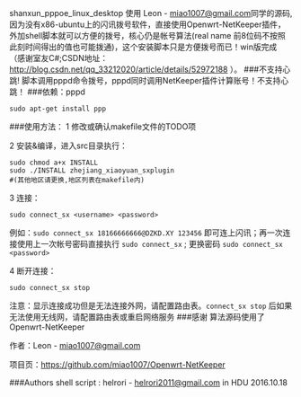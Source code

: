 shanxun_pppoe_linux_desktop 使用 Leon - <miao1007@gmail.com>同学的源码,因为没有x86-ubuntu上的闪讯拨号软件，直接使用Openwrt-NetKeeper插件，外加shell脚本就可以方便的拨号，核心仍是帐号算法(real name 前8位码不按照此刻时间得出的值也可能拨通)，这个安装脚本只是方便拨号而已！win版完成（感谢室友C#;CSDN地址：http://blog.csdn.net/qq_33212020/article/details/52972188 ）。
###不支持心跳!
脚本调用pppd命令拨号，pppd同时调用NetKeeper插件计算账号！不支持心跳！
###依赖：pppd 
```
sudo apt-get install ppp
```
###使用方法：
1 修改或确认makefile文件的TODO项

2 安装&编译，进入src目录执行：
```
sudo chmod a+x INSTALL
sudo ./INSTALL zhejiang_xiaoyuan_sxplugin 
#(其他地区请更换,地区列表在makefile内) 
```
3 连接：
```
sudo connect_sx <username> <password> 
```
例如：```sudo connect_sx 18166666666@DZKD.XY 123456``` 即可连上闪讯；再一次连接使用上一次帐号密码直接执行 ```sudo connect_sx``` ; 更换密码 ```sudo connect_sx <password>```

4 断开连接：
```
sudo connect_sx stop
```
注意：显示连接成功但是无法连接外网，请配置路由表。```connect_sx stop``` 后如果无法使用无线网，请配置路由表或重启网络服务
###感谢 
算法源码使用了Openwrt-NetKeeper 

作者：Leon - miao1007@gmail.com

项目页：https://github.com/miao1007/Openwrt-NetKeeper

###Authors
 shell script : helrori - <helrori2011@gmail.com> in HDU 2016.10.18
